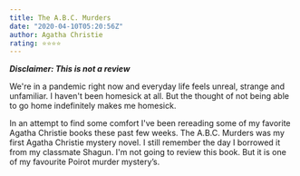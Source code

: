 ```yaml
---
title: The A.B.C. Murders
date: "2020-04-10T05:20:56Z"
author: Agatha Christie
rating: ⭐⭐⭐⭐
---
```


<style>

</style>

***Disclaimer: This is not a review***

We're in a pandemic right now and everyday life feels unreal, strange and unfamiliar. I haven't been homesick at all. But the thought of not being able to go home indefinitely makes me homesick.

In an attempt to find some comfort I've been rereading some of my favorite Agatha Christie books these past few weeks. The A.B.C. Murders was my first Agatha Christie mystery novel. I still remember the day I borrowed it from my classmate Shagun. I'm not going to review this book. But it is one of my favourite Poirot murder mystery’s.